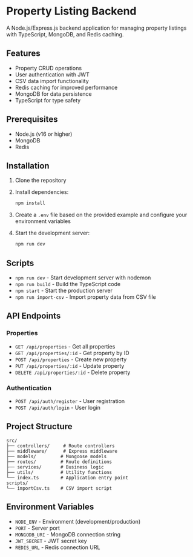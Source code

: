 # Property Listing Backend

A Node.js/Express.js backend application for managing property listings with TypeScript, MongoDB, and Redis caching.

## Features

- Property CRUD operations
- User authentication with JWT
- CSV data import functionality
- Redis caching for improved performance
- MongoDB for data persistence
- TypeScript for type safety

## Prerequisites

- Node.js (v16 or higher)
- MongoDB
- Redis

## Installation

1. Clone the repository
2. Install dependencies:
   ```bash
   npm install
   ```

3. Create a `.env` file based on the provided example and configure your environment variables

4. Start the development server:
   ```bash
   npm run dev
   ```

## Scripts

- `npm run dev` - Start development server with nodemon
- `npm run build` - Build the TypeScript code
- `npm start` - Start the production server
- `npm run import-csv` - Import property data from CSV file

## API Endpoints

### Properties
- `GET /api/properties` - Get all properties
- `GET /api/properties/:id` - Get property by ID
- `POST /api/properties` - Create new property
- `PUT /api/properties/:id` - Update property
- `DELETE /api/properties/:id` - Delete property

### Authentication
- `POST /api/auth/register` - User registration
- `POST /api/auth/login` - User login

## Project Structure

```
src/
├── controllers/     # Route controllers
├── middleware/      # Express middleware
├── models/         # Mongoose models
├── routes/         # Route definitions
├── services/       # Business logic
├── utils/          # Utility functions
└── index.ts        # Application entry point
scripts/
└── importCsv.ts    # CSV import script
```

## Environment Variables

- `NODE_ENV` - Environment (development/production)
- `PORT` - Server port
- `MONGODB_URI` - MongoDB connection string
- `JWT_SECRET` - JWT secret key
- `REDIS_URL` - Redis connection URL
